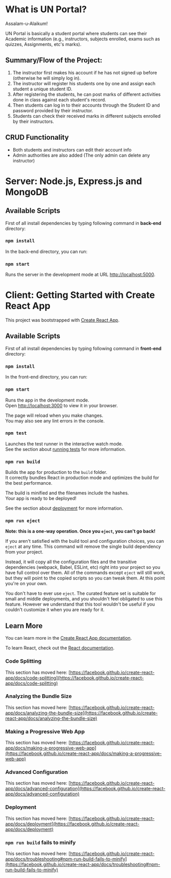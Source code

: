 # What is UN Portal?

Assalam-u-Alaikum!

UN Portal is basically a student portal where students can see their Academic information (e.g., instructors, subjects enrolled, exams such as quizzes, Assignments, etc's marks).

## Summary/Flow of the Project:

1. The instructor first makes his account if he has not signed up before (otherwise he will simply log in).
2. The instructor will register his students one by one and assign each student a unique student ID.
3. After registering the students, he can post marks of different activities done in class against each student's record.
4. Then students can log in to their accounts through the Student ID and password provided by their instructor.
5. Students can check their received marks in different subjects enrolled by their instructors.

## CRUD Functionality

* Both students and instructors can edit their account info
* Admin authorities are also added (The only admin can delete any instructor)


# Server: Node.js, Express.js and MongoDB

## Available Scripts

First of all install dependencies by typing following command in **back-end** directory:

### `npm install`

In the back-end directory, you can run:

### `npm start`

Runs the server in the development mode at URL [http://localhost:5000](http://localhost:5000).


# Client: Getting Started with Create React App

This project was bootstrapped with [Create React App](https://github.com/facebook/create-react-app).

## Available Scripts

First of all install dependencies by typing following command in **front-end** directory:

### `npm install`

In the front-end directory, you can run:

### `npm start`

Runs the app in the development mode.\
Open [http://localhost:3000](http://localhost:3000) to view it in your browser.

The page will reload when you make changes.\
You may also see any lint errors in the console.

### `npm test`

Launches the test runner in the interactive watch mode.\
See the section about [running tests](https://facebook.github.io/create-react-app/docs/running-tests) for more information.

### `npm run build`

Builds the app for production to the `build` folder.\
It correctly bundles React in production mode and optimizes the build for the best performance.

The build is minified and the filenames include the hashes.\
Your app is ready to be deployed!

See the section about [deployment](https://facebook.github.io/create-react-app/docs/deployment) for more information.

### `npm run eject`

**Note: this is a one-way operation. Once you `eject`, you can't go back!**

If you aren't satisfied with the build tool and configuration choices, you can `eject` at any time. This command will remove the single build dependency from your project.

Instead, it will copy all the configuration files and the transitive dependencies (webpack, Babel, ESLint, etc) right into your project so you have full control over them. All of the commands except `eject` will still work, but they will point to the copied scripts so you can tweak them. At this point you're on your own.

You don't have to ever use `eject`. The curated feature set is suitable for small and middle deployments, and you shouldn't feel obligated to use this feature. However we understand that this tool wouldn't be useful if you couldn't customize it when you are ready for it.

## Learn More

You can learn more in the [Create React App documentation](https://facebook.github.io/create-react-app/docs/getting-started).

To learn React, check out the [React documentation](https://reactjs.org/).

### Code Splitting

This section has moved here: [https://facebook.github.io/create-react-app/docs/code-splitting](https://facebook.github.io/create-react-app/docs/code-splitting)

### Analyzing the Bundle Size

This section has moved here: [https://facebook.github.io/create-react-app/docs/analyzing-the-bundle-size](https://facebook.github.io/create-react-app/docs/analyzing-the-bundle-size)

### Making a Progressive Web App

This section has moved here: [https://facebook.github.io/create-react-app/docs/making-a-progressive-web-app](https://facebook.github.io/create-react-app/docs/making-a-progressive-web-app)

### Advanced Configuration

This section has moved here: [https://facebook.github.io/create-react-app/docs/advanced-configuration](https://facebook.github.io/create-react-app/docs/advanced-configuration)

### Deployment

This section has moved here: [https://facebook.github.io/create-react-app/docs/deployment](https://facebook.github.io/create-react-app/docs/deployment)

### `npm run build` fails to minify

This section has moved here: [https://facebook.github.io/create-react-app/docs/troubleshooting#npm-run-build-fails-to-minify](https://facebook.github.io/create-react-app/docs/troubleshooting#npm-run-build-fails-to-minify)

